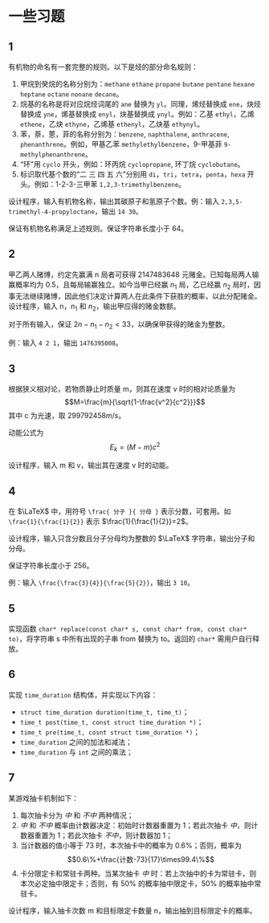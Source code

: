 # 一些习题

## 1

有机物的命名有一套完整的规则。以下是烃的部分命名规则：

1. 甲烷到癸烷的名称分别为：`methane` `ethane` `propane` `butane` `pentane` `hexane` `heptane` `octane` `nonane` `decane`。
2. 烷基的名称是将对应烷烃词尾的 `ane` 替换为 `yl`。同理，烯烃替换成 `ene`，炔烃替换成 `yne`，烯基替换成 `enyl`，炔基替换成 `ynyl`。例如：乙基 `ethyl`，乙烯 `ethene`，乙炔 `ethyne`，乙烯基 `ethenyl`，乙炔基 `ethynyl`。
3. 苯，萘，蒽，菲的名称分别为：`benzene`, `naphthalene`, `anthracene`, `phenanthrene`。例如，甲基乙苯 `methylethylbenzene`，9-甲基菲 `9-methylphenanthrene`。
4. “环”用 `cyclo` 开头，例如：环丙烷 `cyclopropane`, 环丁烷 `cyclobutane`。
5. 标识取代基个数的“二 三 四 五 六”分别用 `di`，`tri`，`tetra`，`penta`，`hexa` 开头。例如：1-2-3-三甲苯 `1,2,3-trimethylbenzene`。

设计程序，输入有机物名称，输出其碳原子和氢原子个数。例：输入 `2,3,5-trimethyl-4-propyloctane`，输出 `14 30`。

保证有机物名称满足上述规则。保证字符串长度小于 64。

## 2

甲乙两人赌博，约定先赢满 n 局者可获得 2147483648 元赌金。已知每局两人输赢概率均为 0.5，且每局输赢独立。如今当甲已经赢 $n_1$ 局，乙已经赢 $n_2$ 局时，因事无法继续赌博，因此他们决定计算两人在此条件下获胜的概率，以此分配赌金。设计程序，输入 n，$n_1$ 和 $n_2$，输出甲应得的赌金数额。

对于所有输入，保证 $2n-n_1-n_2<33$，以确保甲获得的赌金为整数。

例：输入 `4 2 1`，输出 `1476395008`。

## 3

根据狭义相对论，若物质静止时质量 m，则其在速度 v 时的相对论质量为
$$M=\frac{m}{\sqrt{1-\frac{v^2}{c^2}}}$$
其中 c 为光速，取 $299792458 m/s$。

动能公式为
$$E_k=(M-m)c^2$$

设计程序，输入 m 和 v，输出其在速度 v 时的动能。

## 4

在 $\LaTeX$ 中，用符号 `\frac{ 分子 }{ 分母 }` 表示分数，可套用。如 `\frac{1}{\frac{1}{2}}` 表示 $\frac{1}{\frac{1}{2}}=2$。

设计程序，输入只含分数且分子分母均为整数的 $\LaTeX$ 字符串，输出分子和分母。

保证字符串长度小于 256。

例：输入 `\frac{\frac{3}{4}}{\frac{5}{2}}`，输出 `3 10`。

## 5

实现函数 `char* replace(const char* s, const char* from, const char* to)`，将字符串 s 中所有出现的子串 from 替换为 to。返回的 `char*` 需用户自行释放。

## 6

实现 `time_duration` 结构体，并实现以下内容：

+ `struct time_duration duration(time_t, time_t)`；
+ `time_t post(time_t, const struct time_duration *)`；
+ `time_t pre(time_t, cosnt struct time_duration *)`；
+ `time_duration` 之间的加法和减法；
+ `time_duration` 与 `int` 之间的乘法；

## 7

某游戏抽卡机制如下：

1. 每次抽卡分为 *中* 和 *不中* 两种情况；
2. *中* 和 *不中* 概率由计数器决定：初始时计数器重置为 1；若此次抽卡 *中*，则计数器重置为 1；若此次抽卡 *不中*，则计数器加 1；
3. 当计数器的值小等于 73 时，本次抽卡中的概率为 0.6%；否则，概率为
   $$0.6\%+\frac{计数-73}{17}\times99.4\%$$
4. 卡分限定卡和常驻卡两种。当某次抽卡 *中* 时：若上次抽中的卡为常驻卡，则本次必定抽中限定卡；否则，有 50% 的概率抽中限定卡，50% 的概率抽中常驻卡。

设计程序，输入抽卡次数 m 和目标限定卡数量 n，输出抽到目标限定卡的概率。
